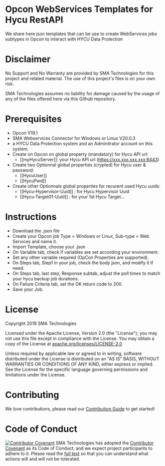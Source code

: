 # Opcon WebServices Templates for Hycu RestAPI
We share here json templates that can be use to create WebServices jobs subtypes in Opcon to interact with HYCU Data Protection

# Disclaimer
No Support and No Warranty are provided by SMA Technologies for this project and related material. The use of this project's files is on your own risk.

SMA Technologies assumes no liability for damage caused by the usage of any of the files offered here via this Github repository.

# Prerequisites
- Opcon V19.1
- SMA Webservices Connector for Windows or Linux V20.0.3
- a HYCU Data Protection system and an Adminitrator account on this system.
- Create on Opcon on global property (mandatory) for Hycu API url: 
    - [[myHycuServer]]: your Hycu API url (https://xxx.xxx.xxx.xxx:8443)
- Create two Optionnal global properties (crypted) for Hycu user & password:
    - [[HycuUser]]
    - [[HycuPwd]]
- Create other Optionnals global properties for recurent used Hycu uuids:
    - [[Hycu-Hypervisor-Uuid]] : for Hycu Hypervisor Uuid
    - [[Hycu-Target01-Uuid]] : for your 1st Hycu Target...

# Instructions
- Download the .json file
- Create your Opcon job Type = Windows or Linux, Sub-type = Web Services and name it.
- Import Template, choose your .json
- On Variable tab, check if variables are set according your environment. 
- Set any other variable required (OpCon Properties are supported).
- On Steps tab, Step1 in your job, check the body json, and modify it if need.
- On Steps tab, last step, Response subtab, adjust the poll times to match your hycu backup job durations.
- On Failure Criteria tab, set the OK return code to 200.
- Save your Job. 

# License
Copyright 2019 SMA Technologies

Licensed under the Apache License, Version 2.0 (the "License");
you may not use this file except in compliance with the License.
You may obtain a copy of the License at [apache.org/licenses/LICENSE-2.0](http://www.apache.org/licenses/LICENSE-2.0)

Unless required by applicable law or agreed to in writing, software
distributed under the License is distributed on an "AS IS" BASIS,
WITHOUT WARRANTIES OR CONDITIONS OF ANY KIND, either express or implied.
See the License for the specific language governing permissions and
limitations under the License.

# Contributing
We love contributions, please read our [Contribution Guide](CONTRIBUTING.md) to get started!

# Code of Conduct
[![Contributor Covenant](https://img.shields.io/badge/Contributor%20Covenant-v2.0%20adopted-ff69b4.svg)](code-of-conduct.md)
SMA Technologies has adopted the [Contributor Covenant](CODE_OF_CONDUCT.md) as its Code of Conduct, and we expect project participants to adhere to it. Please read the [full text](CODE_OF_CONDUCT.md) so that you can understand what actions will and will not be tolerated.
